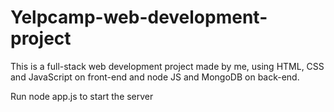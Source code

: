 # Yelpcamp-web-development-project
This is a full-stack web development project made by me, using HTML, CSS and JavaScript on front-end and node JS and MongoDB on back-end.

Run node app.js to start the server
